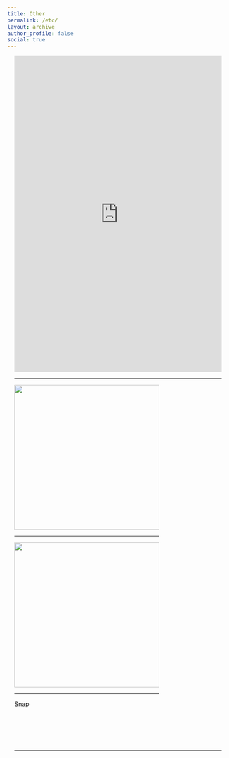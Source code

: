 ```yaml
---
title: Other
permalink: /etc/
layout: archive
author_profile: false
social: true
---
```

<div style="padding: 0px 16px;">
  <div id="jaykubo-soundcloud">
    <iframe src="https://w.soundcloud.com/player/?url=https%3A//api.soundcloud.com/playlists/557982432&amp;color=%23ff5500&amp;visual=true&amp;auto_play=false&amp;hide_related=false&amp;show_teaser=true&amp;show_comments=true&amp;show_user=true&amp;show_reposts=false" width="100%" height="720" scrolling="yes" frameborder="no" allow="autoplay"></iframe>
  </div>
  <hr>
  <div id="jaykubo-qrcode" style="width: 330px; display: inline-block;">
    <img class="line" style="height: 330px;" src="https://raw.githubusercontent.com/jaykubo/www/master/assets/images/line.jpg">
    <hr>
    <img class="snap" style="height: 330px;" src="https://raw.githubusercontent.com/jaykubo/www/master/assets/images/snapcode.png">
    <hr>
    <div style="height: 100px;">Snap</div>
  </div>
  <div id="jaykubo-pinterest" style="display: inline;">
    <a data-pin-do="embedUser" data-pin-board-width="500" data-pin-scale-height="800" data-pin-scale-width="100" href="https://www.pinterest.com/jaykubo"></a> <script async defer src="//assets.pinterest.com/js/pinit.js"></script>
  </div>
  <hr>
  <div id="jaykubo-twitter" style="display:inline;">
    <a class="twitter-timeline" data-height="720" data-theme="dark" href="https://twitter.com/realjaykubo?ref_src=twsrc%5Etfw"></a> <script async src="https://platform.twitter.com/widgets.js" charset="utf-8"></script>
  </div>
</div>